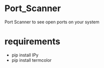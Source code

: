 # Port_Scanner
Port Scanner to see open ports on your system 

# requirements 
- pip install IPy
- pip install termcolor
